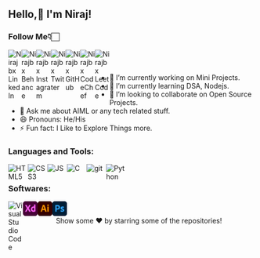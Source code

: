
## Hello,👋 I'm Niraj!


### Follow Me👇🏻

<a href="https://www.linkedin.com/in/nirajbambharoliya">
<img align="left" alt="Nirajbx LinkedIn" width="27px" src="https://cdn.jsdelivr.net/npm/simple-icons@v3/icons/linkedin.svg" /></a>


<a href="https://www.behance.net/nirajbx">
<img align="left" alt="Nirajbx Behance" width="30px" src="https://cdn.jsdelivr.net/npm/simple-icons@3.13.0/icons/behance.svg" /></a>


<a href="https://www.instagram.com/nirajbx/">
<img align="left" alt="Nirajbx Instagram" width="30px" src="https://cdn.jsdelivr.net/npm/simple-icons@3.13.0/icons/instagram.svg" /></a>


<a href="https://twitter.com/nirajbx">
<img align="left" alt="Nirajbx Twitter" width="30px" src="https://cdn.jsdelivr.net/npm/simple-icons@3.13.0/icons/twitter.svg" /></a>


<a href="https://github.com/nirajbx">
<img align="left" alt="Nirajbx GitHub" width="30px" src="https://cdn.jsdelivr.net/npm/simple-icons@3.13.0/icons/github.svg" /></a>


<a href="https://www.codechef.com/users/nirajbx">
<img align="left" alt="Nirajbx CodeChef" width="30px" src="https://cdn.jsdelivr.net/npm/simple-icons@3.13.0/icons/codechef.svg" /></a>

<a href="https://leetcode.com/nirajbx/">
<img align="left" alt="Nirajbx LeetCode" width="30px" src="https://cdn.jsdelivr.net/npm/simple-icons@3.13.0/icons/leetcode.svg" /></a>
<br>
<br>
 
 <div>

- 🔭 I’m currently working on Mini Projects.
- 🌱 I’m currently learning DSA, Nodejs.
- 👯 I’m looking to collaborate on Open Source Projects.
- 💬 Ask me about AIML or any tech related stuff.
- 😄 Pronouns: He/His
- ⚡ Fun fact: I Like to Explore Things more.
 </div>


### Languages and Tools:


<a href="https://www.w3schools.com/html/" target="_blank"><img align="left" alt="HTML5" width="40px" src="https://img.icons8.com/color/344/html-5--v1.png" /></a>

<a href="https://www.w3schools.com/css/" target="_blank"><img align="left" alt="CSS3" width="40px" src="https://img.icons8.com/color/344/css3.png" /></a>

<a href="https://www.w3schools.com/js/" target="_blank"><img align="left" alt="JS" width="40px" src="https://img.icons8.com/color/344/javascript--v1.png" /></a>

<a href="https://nodejs.org/en/" target="_blank"> <img align="left" alt="C" width="40px" src="https://img.icons8.com/fluency/344/node-js.png"/> </a>

<a href="https://www.mongodb.com/" target="_blank"> <img align="left" alt="git" width="40px" src="https://img.icons8.com/external-tal-revivo-shadow-tal-revivo/344/external-mongodb-a-cross-platform-document-oriented-database-program-logo-shadow-tal-revivo.png"/></a>
 
 <a href="https://www.python.org/" target="_blank"> <img align="left" alt="Python" width="40px" src="https://img.icons8.com/color/344/python--v1.png"/> </a>
 <br>

  
### Softwares:

<img align="left" alt="Visual Studio Code" width="30px" src="https://img.icons8.com/color/344/visual-studio-code-2019.png" />
 
<a href="https://www.adobe.com/products/xd.html" target="_blank"> <img align="left" alt="XD" width="30px" src="https://github.com/Aakarsh-B/trying-repos/blob/master/adobexd.png?raw=true"/> </a> 
 
<a href="https://www.adobe.com/in/products/illustrator.html" target="_blank"> <img align="left" alt="Illustrator" width="30px" src="https://github.com/Aakarsh-B/trying-repos/blob/master/illustrator.png?raw=true"/> </a> 
 
<a href="https://www.photoshop.com/en" target="_blank"> <img align="left" alt="Photoshop" width="30px" src="https://github.com/Aakarsh-B/trying-repos/blob/master/photoshop.png?raw=true"/> </a>
<br>
<div align="center">
Show some ❤️ by starring some of the repositories!
</div>
